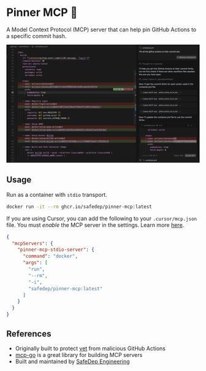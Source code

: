 # Pinner MCP 📍

A Model Context Protocol (MCP) server that can help pin GitHub Actions to a specific commit hash.

![Pinner MCP](./docs/assets/demo.png)

## Usage

Run as a container with `stdio` transport.

```bash
docker run -it --rm ghcr.io/safedep/pinner-mcp:latest
```

If you are using Cursor, you can add the following to your `.cursor/mcp.json` file. You must *enable*
the MCP server in the settings. Learn more [here](https://docs.cursor.com/context/model-context-protocol#what-is-mcp).

```json
{
  "mcpServers": {
    "pinner-mcp-stdio-server": {
      "command": "docker",
      "args": [
        "run",
        "--rm",
        "-i",
        "safedep/pinner-mcp:latest"
      ]
    }
  }
}
```

## References

- Originally built to protect [vet](https://github.com/safedep/vet) from malicious GitHub Actions
- [mcp-go](https://github.com/mark3labs/mcp-go) is a great library for building MCP servers
- Built and maintained by [SafeDep Engineering](https://safedep.io)